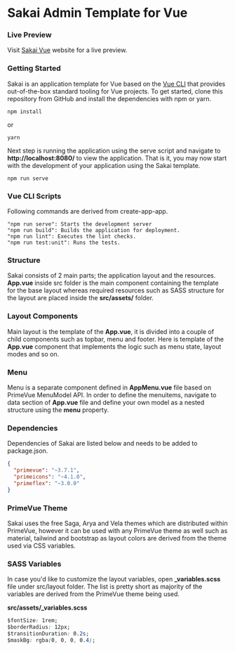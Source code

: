# Sakai Admin Template for Vue

### Live Preview

Visit [Sakai Vue](https://www.primefaces.org/sakai-vue) website for a live preview.

### Getting Started

Sakai is an application template for Vue based on the [Vue CLI](https://cli.vuejs.org/) that provides out-of-the-box standard
tooling for Vue projects. To get started, clone this repository from GitHub and install the dependencies with npm or yarn.

```
npm install
```

or

```
yarn
```

Next step is running the application using the serve script and navigate to **http://localhost:8080/** to view the application.
That is it, you may now start with the development of your application using the Sakai template.</p>

```
npm run serve
```

### Vue CLI Scripts

Following commands are derived from create-app-app.

```
"npm run serve": Starts the development server
"npm run build": Builds the application for deployment.
"npm run lint": Executes the lint checks.
"npm run test:unit": Runs the tests.
```

### Structure

Sakai consists of 2 main parts; the application layout and the resources. **App.vue** inside src folder is the main component containing the template for the base layout whereas required resources such as SASS structure for the layout are placed inside the **src/assets/** folder.</p>

### Layout Components

Main layout is the template of the **App.vue**, it is divided into a couple of child components such as topbar, menu and footer. Here is template of the
**App.vue** component that implements the logic such as menu state, layout modes and so on.

### Menu

Menu is a separate component defined in **AppMenu.vue** file based on PrimeVue MenuModel API. In order to define the menuitems,
navigate to data section of **App.vue** file and define your own model as a nested structure using the **menu** property.

### Dependencies

Dependencies of Sakai are listed below and needs to be added to package.json.

```json
{
  "primevue": "~3.7.1",
  "primeicons": "~4.1.0",
  "primeflex": "~3.0.0"
}
```

### PrimeVue Theme

Sakai uses the free Saga, Arya and Vela themes which are distributed within PrimeVue, however it can be used with any PrimeVue theme as well such as material, tailwind and bootstrap as layout colors are derived from the theme used via CSS variables.

### SASS Variables

In case you'd like to customize the layout variables, open **\_variables.scss** file under src/layout folder. The list is pretty short as majority of the variables are derived from the PrimeVue theme being used.

**src/assets/\_variables.scss**

```css
$fontSize: 1rem;
$borderRadius: 12px;
$transitionDuration: 0.2s;
$maskBg: rgba(0, 0, 0, 0.4);
```
